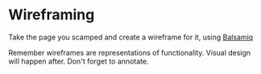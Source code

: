 # Wireframing

Take the page you scamped and create a wireframe for it, using [Balsamiq](https://balsamiq.com/)

Remember wireframes are representations of functionality. Visual design will happen after. Don't forget to annotate.